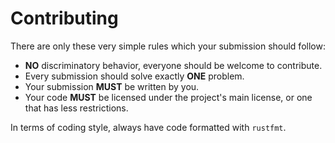 # Contributing

There are only these very simple rules which your submission should follow:

- **NO** discriminatory behavior, everyone should be welcome to contribute.
- Every submission should solve exactly **ONE** problem.
- Your submission **MUST** be written by you.
- Your code **MUST** be licensed under the project's main license, or
  one that has less restrictions.

In terms of coding style, always have code formatted with `rustfmt`.